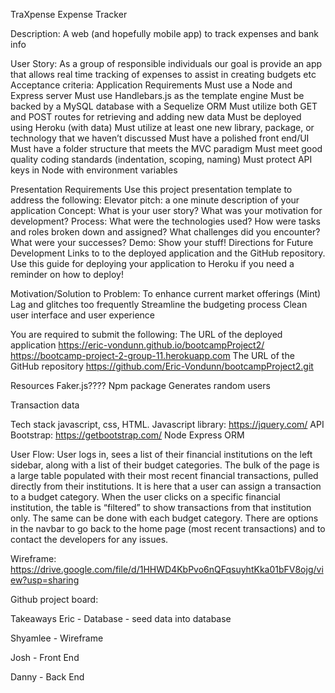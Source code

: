TraXpense Expense Tracker

Description: 
A web (and hopefully mobile app) to track expenses and bank info


User Story: 
As a group of responsible individuals our goal is provide an app that allows real time tracking of expenses to assist in creating budgets etc
Acceptance criteria: 
Application Requirements
Must use a Node and Express server
Must use Handlebars.js as the template engine
Must be backed by a MySQL database with a Sequelize ORM
Must utilize both GET and POST routes for retrieving and adding new data
Must be deployed using Heroku (with data)
Must utilize at least one new library, package, or technology that we haven’t discussed
Must have a polished front end/UI
Must have a folder structure that meets the MVC paradigm
Must meet good quality coding standards (indentation, scoping, naming)
Must protect API keys in Node with environment variables


Presentation Requirements
Use this project presentation template to address the following:
Elevator pitch: a one minute description of your application
Concept: What is your user story? What was your motivation for development?
Process: What were the technologies used? How were tasks and roles broken down and assigned? What challenges did you encounter? What were your successes?
Demo: Show your stuff!
Directions for Future Development
Links to to the deployed application and the GitHub repository. Use this guide for deploying your application to Heroku if you need a reminder on how to deploy!





Motivation/Solution to Problem: 
To enhance current market offerings (Mint)
Lag and glitches too frequently
Streamline the budgeting process
Clean user interface and user experience


You are required to submit the following:
The URL of the deployed application
https://eric-vondunn.github.io/bootcampProject2/
https://bootcamp-project-2-group-11.herokuapp.com 
The URL of the GitHub repository
https://github.com/Eric-Vondunn/bootcampProject2.git

Resources
Faker.js???? Npm package
Generates random users

Transaction data


Tech stack
javascript, css, HTML.
Javascript library: https://jquery.com/
API
Bootstrap: https://getbootstrap.com/
Node
Express
ORM




User Flow:
User logs in, sees a list of their financial institutions on the left sidebar, along with a list of their budget categories. The bulk of the page is a large table populated with their most recent financial transactions, pulled directly from their institutions. It is here that a user can assign a transaction to a budget category. When the user clicks on a specific financial institution, the table is “filtered” to show transactions from that institution only. The same can be done with each budget category. There are options in the navbar to go back to the home page (most recent transactions) and to contact the developers for any issues. 

Wireframe: https://drive.google.com/file/d/1HHWD4KbPvo6nQFqsuyhtKka01bFV8ojg/view?usp=sharing 




Github project board:



Takeaways
	Eric - Database - seed data into database

Shyamlee - Wireframe

Josh - Front End

Danny - Back End





 
